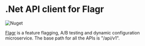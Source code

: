 # .Net API client for Flagr

![Nuget](https://img.shields.io/nuget/v/NetFlagr?color=informational)

[Flagr](https://github.com/checkr/flagr) is a feature flagging, A/B testing and dynamic configuration microservice. The base path for all the APIs is \"/api/v1\". 